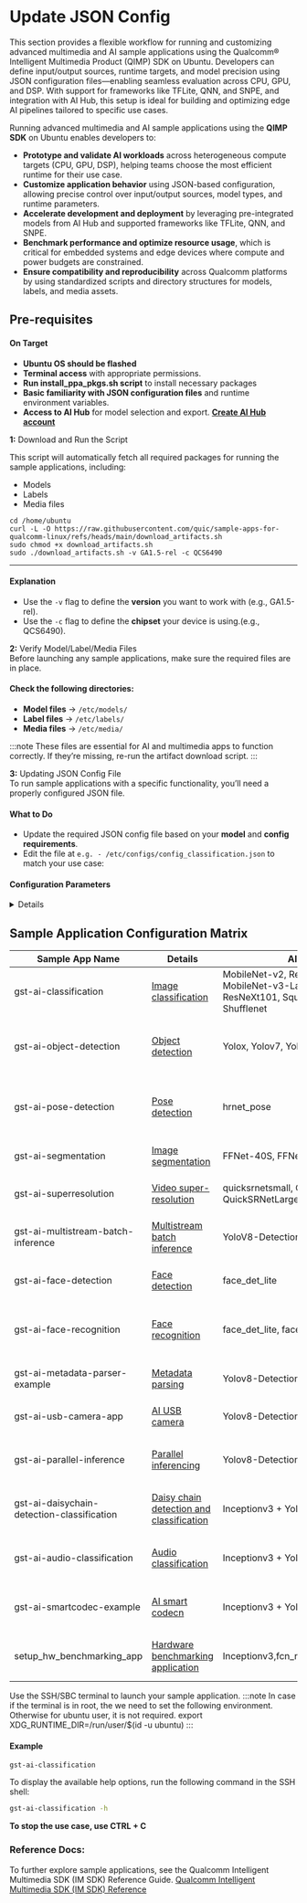 # Update JSON Config  

This section provides a flexible workflow for running and customizing advanced multimedia and AI sample applications using the Qualcomm® Intelligent Multimedia Product (QIMP) SDK on Ubuntu. Developers can define input/output sources, runtime targets, and model precision using JSON configuration files—enabling seamless evaluation across CPU, GPU, and DSP. With support for frameworks like TFLite, QNN, and SNPE, and integration with AI Hub, this setup is ideal for building and optimizing edge AI pipelines tailored to specific use cases.  


Running advanced multimedia and AI sample applications using the **QIMP SDK** on Ubuntu enables developers to:

- **Prototype and validate AI workloads** across heterogeneous compute targets (CPU, GPU, DSP), helping teams choose the most efficient runtime for their use case.
- **Customize application behavior** using JSON-based configuration, allowing precise control over input/output sources, model types, and runtime parameters.
- **Accelerate development and deployment** by leveraging pre-integrated models from AI Hub and supported frameworks like TFLite, QNN, and SNPE.
- **Benchmark performance and optimize resource usage**, which is critical for embedded systems and edge devices where compute and power budgets are constrained.
- **Ensure compatibility and reproducibility** across Qualcomm platforms by using standardized scripts and directory structures for models, labels, and media assets.

## Pre-requisites
#### On Target
- **Ubuntu OS should be flashed** 
- **Terminal access** with appropriate permissions.
- **Run install_ppa_pkgs.sh script** to install necessary packages
- **Basic familiarity with JSON configuration files** and runtime environment variables.
- **Access to AI Hub** for model selection and export. [**Create AI Hub account**](https://aihub.qualcomm.com/)  

**1:** Download and Run the Script

This script will automatically fetch all required packages for running the sample applications, including:
- Models  
- Labels  
- Media files

```shell
cd /home/ubuntu 
curl -L -O https://raw.githubusercontent.com/quic/sample-apps-for-qualcomm-linux/refs/heads/main/download_artifacts.sh
sudo chmod +x download_artifacts.sh 
sudo ./download_artifacts.sh -v GA1.5-rel -c QCS6490
```
---
#### Explanation
- Use the `-v` flag to define the **version** you want to work with (e.g., GA1.5-rel).
- Use the `-c` flag to define the **chipset** your device is using.(e.g., QCS6490).

**2:** Verify Model/Label/Media Files  
Before launching any sample applications, make sure the required files are in place.
#### Check the following directories:
- **Model files** → `/etc/models/`
- **Label files** → `/etc/labels/`
- **Media files** → `/etc/media/`

:::note 
These files are essential for AI and multimedia apps to function correctly. If they’re missing, re-run the artifact download script. 
:::

**3:** Updating JSON Config File  
To run sample applications with a specific functionality, you’ll need a properly configured JSON file.  
####  What to Do
- Update the required JSON config file based on your **model** and **config requirements**.
- Edit the file at `e.g. - /etc/configs/config_classification.json` to match your use case:
####  Configuration Parameters
<details>
Update your JSON config file with the following key parameters:
- **Input Source**  
  - Camera  
  - File (Filesrc)  
  - RTSP Stream  
- **Output Source**  
  - Waylandsink  
  - Filesink  
  - RTSP Stream  
- **Runtime Options**  
  - CPU  
  - GPU  
  - DSP  
- **Precision**  
  - INT8 / INT16  
  - W8A8 / W8A16  
  - FP32  
- **Model Type**  
  - Select from available models in **AI Hub**
</details>

## Sample Application Configuration Matrix  

| Sample App Name                        | Details   | AI Hub Model Type                                                                                                      | Runtime       | Script to Use                                                                 |
|----------------------------------------|-----------|------------------------------------------------------------------------------------------------------------------------|---------------|--------------------------------------------------------------------------------|
| gst-ai-classification                  | [Image classification](https://docs.qualcomm.com/bundle/publicresource/topics/80-70020-50/gst-ai-classification.html)    | MobileNet-v2, ResNet101, GoogLeNet, MobileNet-v3-Large, ResNet18, ResNeXt50, ResNeXt101, SqueezeNet, WideResNet50, Shufflenet | CPU, GPU, DSP | [Update JSON](https://git.codelinaro.org/clo/le/platform/vendor/qcom-opensource/gst-plugins-qti-oss/-/blob/imsdk.lnx.2.0.0.r2-rel/gst-sample-apps/gst-ai-classification/config_classification.json?ref_type=heads)    |
| gst-ai-object-detection                | [Object detection](https://docs.qualcomm.com/bundle/publicresource/topics/80-70020-50/gst-ai-object-detection.html)  | Yolox, Yolov7, Yolov8-Detection (manual export)                                                                       | CPU, GPU, DSP  | Export model from AI Hub; Update script for Yolox/Yolov7 – [Update JSON](https://git.codelinaro.org/clo/le/platform/vendor/qcom-opensource/gst-plugins-qti-oss/-/blob/imsdk.lnx.2.0.0.r2-rel/gst-sample-apps/gst-ai-classification/config_classification.json?ref_type=heads)      |
| gst-ai-pose-detection                  | [Pose detection](https://docs.qualcomm.com/bundle/publicresource/topics/80-70020-50/gst-ai-pose-detection.html)  | hrnet_pose                                                                                                                | CPU, GPU, DSP  | TFLite works by default; update script for precision/runtime – [Update JSON](https://git.codelinaro.org/clo/le/platform/vendor/qcom-opensource/gst-plugins-qti-oss/-/blob/imsdk.lnx.2.0.0.r2-rel/gst-sample-apps/gst-ai-classification/config_classification.json?ref_type=heads)   |
| gst-ai-segmentation                    | [Image segmentation](https://docs.qualcomm.com/bundle/publicresource/topics/80-70020-50/gst-ai-segmentation.html)      | FFNet-40S, FFNet-54S, FFNet-78S                                                                                     | CPU, GPU, DSP  | [Update JSON](https://git.codelinaro.org/clo/le/platform/vendor/qcom-opensource/gst-plugins-qti-oss/-/blob/imsdk.lnx.2.0.0.r2-rel/gst-sample-apps/gst-ai-classification/config_classification.json?ref_type=heads)                                                 |
| gst-ai-superresolution                 | [Video super-resolution](https://docs.qualcomm.com/bundle/publicresource/topics/80-70020-50/video-super-resolution.html)       | quicksrnetsmall, QuickSRNetMedium, QuickSRNetLarge, XLSR                                                    | CPU, GPU, DSP  | [Update JSON](https://git.codelinaro.org/clo/le/platform/vendor/qcom-opensource/gst-plugins-qti-oss/-/blob/imsdk.lnx.2.0.0.r2-rel/gst-sample-apps/gst-ai-classification/config_classification.json?ref_type=heads)                                                    |
| gst-ai-multistream-batch-inference     | [Multistream batch inference](https://docs.qualcomm.com/bundle/publicresource/topics/80-70020-50/multistream-batch-inference.html)        | YoloV8-Detection (batch 4), DeeplabV3 (batch 4)                                                  | CPU, GPU, DSP  | Export model from AI Hub; Update script – [Update JSON](https://git.codelinaro.org/clo/le/platform/vendor/qcom-opensource/gst-plugins-qti-oss/-/blob/imsdk.lnx.2.0.0.r2-rel/gst-sample-apps/gst-ai-classification/config_classification.json?ref_type=heads)                         |
| gst-ai-face-detection                  | [Face detection](https://docs.qualcomm.com/bundle/publicresource/topics/80-70020-50/gst-ai-face-detection.html)      | face_det_lite                                                                                                         | CPU, GPU, DSP  |  [Update JSON](https://git.codelinaro.org/clo/le/platform/vendor/qcom-opensource/gst-plugins-qti-oss/-/blob/imsdk.lnx.2.0.0.r2-rel/gst-sample-apps/gst-ai-classification/config_classification.json?ref_type=heads)                                                   |
| gst-ai-face-recognition                | [Face recognition](https://docs.qualcomm.com/bundle/publicresource/topics/80-70020-50/gst-ai-face-recognition.html)      | face_det_lite, face_attrib_net, facemap_3dmm                                                                      | CPU, GPU, DSP  | Face registration required; otherwise output is 'unknown face recognized'    |
| gst-ai-metadata-parser-example         | [Metadata parsing](https://docs.qualcomm.com/bundle/publicresource/topics/80-70020-50/gst-ai-metadata-parser.html)         | Yolov8-Detection                                                                                                | CPU, GPU, DSP  | Export model from AI Hub                                                      |
| gst-ai-usb-camera-app                  | [AI USB camera](https://docs.qualcomm.com/bundle/publicresource/topics/80-70020-50/gst-ai-metadata-parser.html)         | Yolov8-Detection                                                                                                   | CPU, GPU, DSP  | Export model from AI Hub                                                      |
| gst-ai-parallel-inference              | [Parallel inferencing](https://docs.qualcomm.com/bundle/publicresource/topics/80-70020-50/gst-ai-parallel-inference.html)          | Yolov8-Detection, Deeplab, Hrnet, Inceptionv3                                                           | CPU, GPU, DSP  | Export model from AI Hub; [Update JSON](https://git.codelinaro.org/clo/le/platform/vendor/qcom-opensource/gst-plugins-qti-oss/-/blob/imsdk.lnx.2.0.0.r2-rel/gst-sample-apps/gst-ai-classification/config_classification.json?ref_type=heads)  for other models                        |
| gst-ai-daisychain-detection-classification |[Daisy chain detection and classification](https://docs.qualcomm.com/bundle/publicresource/topics/80-70020-50/daisy-chain-detection-and-classification.html)        | Inceptionv3 + YoloV8                                                | CPU, GPU, DSP  | Export model from AI Hub; [Update JSON](https://git.codelinaro.org/clo/le/platform/vendor/qcom-opensource/gst-plugins-qti-oss/-/blob/imsdk.lnx.2.0.0.r2-rel/gst-sample-apps/gst-ai-classification/config_classification.json?ref_type=heads)  for other models                        |
| gst-ai-audio-classification |[Audio classification](https://docs.qualcomm.com/bundle/publicresource/topics/80-70020-50/audio-classification.html)        | Inceptionv3 + YoloV8                                                                                                       | CPU, GPU, DSP  | Export model from AI Hub; [Update JSON](https://git.codelinaro.org/clo/le/platform/vendor/qcom-opensource/gst-plugins-qti-oss/-/blob/imsdk.lnx.2.0.0.r2-rel/gst-sample-apps/gst-ai-classification/config_classification.json?ref_type=heads)  for other models                        |
| gst-ai-smartcodec-example  |[AI smart codecn](https://docs.qualcomm.com/bundle/publicresource/topics/80-70020-50/ai-smart-codec.html)       | Inceptionv3 + YoloV8                                                                                                                    | CPU, GPU, DSP  | Export model from AI Hub; [Update JSON](https://git.codelinaro.org/clo/le/platform/vendor/qcom-opensource/gst-plugins-qti-oss/-/blob/imsdk.lnx.2.0.0.r2-rel/gst-sample-apps/gst-ai-classification/config_classification.json?ref_type=heads)  for other models                        |
| setup_hw_benchmarking_app |[Hardware benchmarking application](https://docs.qualcomm.com/bundle/publicresource/topics/80-70020-50/vision_ai_demo_app.html)        | Inceptionv3,fcn_resnet50,hrnet_pose,midas.yolox                                                                   | CPU, GPU, DSP  | Export model from AI Hub; [Update JSON](https://git.codelinaro.org/clo/le/platform/vendor/qcom-opensource/gst-plugins-qti-oss/-/blob/imsdk.lnx.2.0.0.r2-rel/gst-sample-apps/gst-ai-classification/config_classification.json?ref_type=heads)  for other models                        |



Use the SSH/SBC terminal to launch your sample application.
:::note
 In case if the terminal is in root, the we need to set the following environment. Otherwise for ubuntu user, it is not required.
export XDG_RUNTIME_DIR=/run/user/$(id -u ubuntu) 
:::

#### Example
```shell
gst-ai-classification
```
To display the available help options, run the following command in the SSH shell:
```bash
gst-ai-classification -h
```

**To stop the use case, use CTRL + C**


### Reference Docs:  

To further explore sample applications, see the Qualcomm Intelligent Multimedia SDK (IM SDK) Reference Guide. [Qualcomm Intelligent Multimedia SDK (IM SDK) Reference](https://docs.qualcomm.com/bundle/publicresource/topics/80-70020-50/example-applications.html)  
